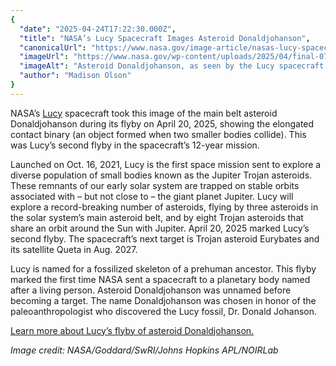 ```yaml
---
{
  "date": "2025-04-24T17:22:30.000Z",
  "title": "NASA’s Lucy Spacecraft Images Asteroid Donaldjohanson",
  "canonicalUrl": "https://www.nasa.gov/image-article/nasas-lucy-spacecraft-images-asteroid-donaldjohanson/",
  "imageUrl": "https://www.nasa.gov/wp-content/uploads/2025/04/final-0798443319-dec.png",
  "imageAlt": "Asteroid Donaldjohanson, as seen by the Lucy spacecraft during its close flyby. The asteroid looks like two lobes, attached by a thinner cylinder, like a barbell with very large weights. One lobe is smaller than the other. Although they are both about the same circumference, the smaller lobe is less wide than the other. The asteroid is a smooth, light gray surface, with smooth-edged craters dimpling its surface. The larger lobe has many more craters.",
  "author": "Madison Olson"
}
---
```


NASA’s [Lucy](https://science.nasa.gov/mission/lucy/) spacecraft took this image of the main belt asteroid Donaldjohanson during its flyby on April 20, 2025, showing the elongated contact binary (an object formed when two smaller bodies collide). This was Lucy’s second flyby in the spacecraft’s 12-year mission. 

Launched on Oct. 16, 2021, Lucy is the first space mission sent to explore a diverse population of small bodies known as the Jupiter Trojan asteroids. These remnants of our early solar system are trapped on stable orbits associated with – but not close to – the giant planet Jupiter. Lucy will explore a record-breaking number of asteroids, flying by three asteroids in the solar system’s main asteroid belt, and by eight Trojan asteroids that share an orbit around the Sun with Jupiter. April 20, 2025 marked Lucy’s second flyby. The spacecraft’s next target is Trojan asteroid Eurybates and its satellite Queta in Aug. 2027. 

Lucy is named for a fossilized skeleton of a prehuman ancestor. This flyby marked the first time NASA sent a spacecraft to a planetary body named after a living person. Asteroid Donaldjohanson was unnamed before becoming a [](https://x.com/hashtag/LucyMission?src=hashtag_click)target. The name Donaldjohanson was chosen in honor of the paleoanthropologist who discovered the Lucy fossil, Dr. Donald Johanson.

[Learn more about Lucy’s flyby of asteroid Donaldjohanson.](https://science.nasa.gov/image-article/nasas-lucy-spacecraft-images-asteroid-donaldjohanson/\))

_Image credit: NASA/Goddard/SwRI/Johns Hopkins APL/NOIRLab_
